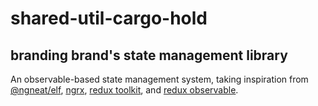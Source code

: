 # shared-util-cargo-hold

## branding brand's state management library

An observable-based state management system, taking inspiration from [@ngneat/elf][elf],
[ngrx][ngrx], [redux toolkit][r-t], and [redux observable][r-o].

[elf]: https://ngneat.github.io/elf/ '@ngneat/elf'
[ngrx]: https://ngrx.io 'ngrx'
[r-t]: https://redux-toolkit.js.org/ '@reduxjs/toolkit'
[r-o]: https://redux-observable.js.org/ 'redux-observable'
